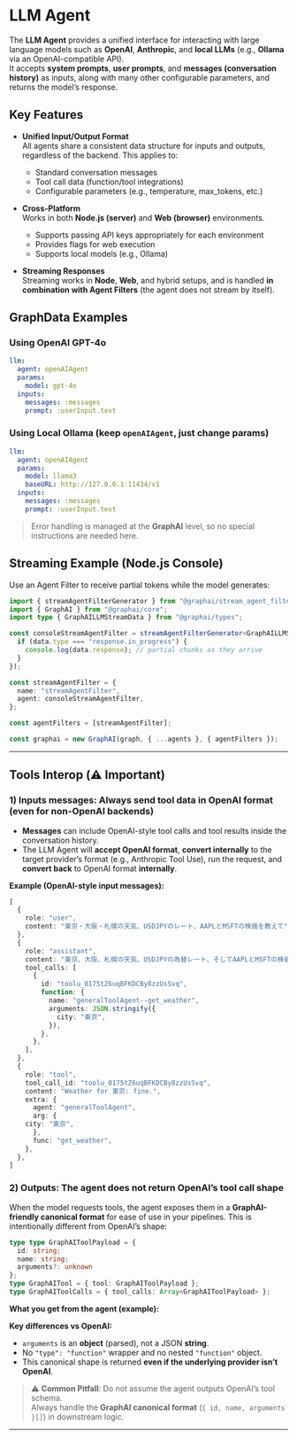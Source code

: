 # LLM Agent

The **LLM Agent** provides a unified interface for interacting with large language models such as **OpenAI**, **Anthropic**, and **local LLMs** (e.g., **Ollama** via an OpenAI-compatible API).  
It accepts **system prompts**, **user prompts**, and **messages (conversation history)** as inputs, along with many other configurable parameters, and returns the model’s response.

## Key Features

- **Unified Input/Output Format**  
  All agents share a consistent data structure for inputs and outputs, regardless of the backend. This applies to:
  - Standard conversation messages
  - Tool call data (function/tool integrations)
  - Configurable parameters (e.g., temperature, max_tokens, etc.)

- **Cross-Platform**  
  Works in both **Node.js (server)** and **Web (browser)** environments.
  - Supports passing API keys appropriately for each environment  
  - Provides flags for web execution  
  - Supports local models (e.g., Ollama)

- **Streaming Responses**  
  Streaming works in **Node**, **Web**, and hybrid setups, and is handled **in combination with Agent Filters** (the agent does not stream by itself).

## GraphData Examples

### Using OpenAI GPT-4o
```yaml
llm:
  agent: openAIAgent
  params:
    model: gpt-4o
  inputs:
    messages: :messages
    prompt: :userInput.text
```
### Using Local Ollama (keep `openAIAgent`, just change params)

```yaml
llm:
  agent: openAIAgent
  params:
    model: llama3
    baseURL: http://127.0.0.1:11434/v1
  inputs:
    messages: :messages
    prompt: :userInput.text
```

> Error handling is managed at the **GraphAI** level, so no special instructions are needed here.

## Streaming Example (Node.js Console)

Use an Agent Filter to receive partial tokens while the model generates:

```ts
import { streamAgentFilterGenerator } from "@graphai/stream_agent_filter";
import { GraphAI } from "@graphai/core";
import type { GraphAILLMStreamData } from "@graphai/types";

const consoleStreamAgentFilter = streamAgentFilterGenerator<GraphAILLMStreamData>((context, data) => {
  if (data.type === "response.in_progress") {
    console.log(data.response); // partial chunks as they arrive
  }
});

const streamAgentFilter = {
  name: "streamAgentFilter",
  agent: consoleStreamAgentFilter,
};

const agentFilters = [streamAgentFilter];

const graphai = new GraphAI(graph, { ...agents }, { agentFilters });
```
---

## Tools Interop (⚠️ Important)

### 1) Inputs messages: Always send tool data in **OpenAI format** (even for non-OpenAI backends)

- **Messages** can include OpenAI-style tool calls and tool results inside the conversation history.  
- The LLM Agent will **accept OpenAI format**, **convert internally** to the target provider’s format (e.g., Anthropic Tool Use), run the request, and **convert back** to OpenAI format **internally**.

**Example (OpenAI-style input messages):**

```typescript
[
  {
    role: "user",
    content: "東京・大阪・札幌の天気、USDJPYのレート、AAPLとMSFTの株価を教えて",
  },
  {
    role: "assistant",
    content: "東京、大阪、札幌の天気、USDJPYの為替レート、そしてAAPLとMSFTの株価を調べますね。",
    tool_calls: [
      {
        id: "toolu_0175tZ6uqBFKDCBy8zzUsSvq",
        function: {
          name: "generalToolAgent--get_weather",
          arguments: JSON.stringify({
            city: "東京",
          }),
        },
      },
    ],
  },
  {
    role: "tool",
    tool_call_id: "toolu_0175tZ6uqBFKDCBy8zzUsSvq",
    content: "Weather for 東京: fine.",
    extra: {
      agent: "generalToolAgent",
      arg: {
	city: "東京",
      },
      func: "get_weather",
    },
  },
]
```
### 2) Outputs: The agent **does not** return OpenAI’s tool call shape

When the model requests tools, the agent exposes them in a **GraphAI-friendly canonical format** for ease of use in your pipelines. This is intentionally different from OpenAI’s shape:

```ts
type type GraphAIToolPayload = { 
  id: string; 
  name: string; 
  arguments?: unknown
};
type GraphAITool = { tool: GraphAIToolPayload };
type GraphAIToolCalls = { tool_calls: Array<GraphAIToolPayload> };
```


**What you get from the agent (example):**

**Key differences vs OpenAI:**
- `arguments` is an **object** (parsed), not a JSON **string**.  
- No `"type": "function"` wrapper and no nested `"function"` object.  
- This canonical shape is returned **even if the underlying provider isn’t OpenAI**.

> ⚠️ **Common Pitfall**: Do not assume the agent outputs OpenAI’s tool schema.  
> Always handle the **GraphAI canonical format** (`{ id, name, arguments }[]`) in downstream logic.

---

